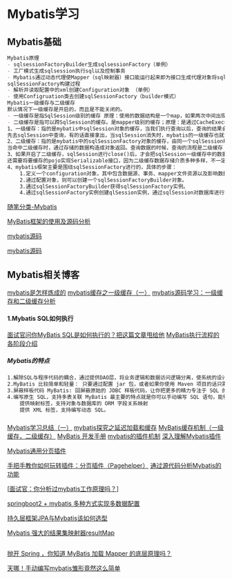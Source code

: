 # Mybatis学习
## Mybatis基础
```markdown
Mybatis原理
- sqlsessionFactoryBuilder生成sqlsessionFactory（单例）
- 工厂模式生成sqlsession执行sql以及控制事务
- Mybatis通过动态代理使Mapper（sql映射器）接口能运行起来即为接口生成代理对象将sql查询到结果映射成pojo
sqlSessionFactory构建过程
- 解析并读取配置中的xml创建Configuration对象 （单例）
- 使用Configruation类去创建sqlSessionFactory（builder模式）
Mybatis一级缓存与二级缓存
默认情况下一级缓存是开启的，而且是不能关闭的。
- 一级缓存是指SqlSession级别的缓存 原理：使用的数据结构是一个map，如果两次中间出现commit操作 （修改、添加、删除），本sqlsession中的一级缓存区域全部清空
- 二级缓存是指可以跨SqlSession的缓存。是mapper级别的缓存；原理：是通过CacheExecutor实现的。CacheExecutor其实是Executor的代理对象
1、一级缓存：指的是mybatis中sqlSession对象的缓存，当我们执行查询以后，查询的结果会同时存入sqlSession中，再次查询的时候，
先去sqlSession中查询，有的话直接拿出，当sqlSession消失时，mybatis的一级缓存也就消失了，当调用sqlSession的修改、添加、删除、commit()、close()等方法时，会清空一级缓存。
2、二级缓存：指的是mybatis中的sqlSessionFactory对象的缓存，由同一个sqlSessionFactory对象创建的sqlSession共享其缓存，但是其中缓存的是数据而不是对象。
当命中二级缓存时，通过存储的数据构造成对象返回。查询数据的时候，查询的流程是二级缓存 > 一级缓存 > 数据库。
3、如果开启了二级缓存，sqlSession进行close()后，才会把sqlSession一级缓存中的数据添加到二级缓存中，为了将缓存数据取出执行反序列化，
还需要将要缓存的pojo实现Serializable接口，因为二级缓存数据存储介质多种多样，不一定只存在内存中，也可能存在硬盘中。
4、mybatis框架主要是围绕sqlSessionFactory进行的，具体的步骤：
    1.定义一个configuration对象，其中包含数据源、事务、mapper文件资源以及影响数据库行为属性设置settings。
    2.通过配置对象，则可以创建一个sqlSessionFactoryBuilder对象。
    3.通过sqlSessionFactoryBuilder获得sqlSessionFactory实例。
    4.通过sqlSessionFactory实例创建qlSession实例，通过sqlSession对数据库进行操作。
```
[随笔分类-Mybatis](https://www.cnblogs.com/zwwhnly/category/1492402.html) 

[MyBatis框架的使用及源码分析](https://www.cnblogs.com/zsg88/category/1080098.html)  

[mybatis源码](https://www.cnblogs.com/sanzao/tag/mybatis/) 

[mybatis源码]( https://www.cnblogs.com/java-chen-hao/category/1576447.html )
## Mybatis相关博客
[mybatis是怎样炼成的](https://www.cnblogs.com/roytian/p/12762218.html)
[mybatis缓存之一级缓存（一）](https://www.cnblogs.com/zhenghengbin/p/13193999.html)
[mybatis源码学习：一级缓存和二级缓存分析](https://www.cnblogs.com/summerday152/p/12773135.html)

#### 1.Mybatis SQL如何执行
[面试官问你MyBatis SQL是如何执行的？把这篇文章甩给他](https://www.cnblogs.com/cxuanBlog/p/12248536.html)
[MyBatis执行流程的各阶段介绍](https://www.cnblogs.com/-beyond/p/13232624.html)
##### Mybatis的特点
```markdown
1.解除SQL与程序代码的耦合，通过提供DAO层，将业务逻辑和数据访问逻辑分离，使系统的设计更清晰，更易维护，更易单元测试。SQL和代码的分离，提高了可维护性。
2.MyBatis 比较简单和轻量： 只要通过配置 jar 包，或者如果你使用 Maven 项目的话只需要配置 Maven 以来就可以。
3.屏蔽样板代码 MyBatis: 回屏蔽原始的 JDBC 样板代码，让你把更多的精力专注于 SQL 的书写和属性-字段映射上。
4.编写原生 SQL，支持多表关联 MyBatis 最主要的特点就是你可以手动编写 SQL 语句，能够支持多表关联查询。
    提供映射标签，支持对象与数据库的 ORM 字段关系映射
    提供 XML 标签，支持编写动态 SQL。
```
####
###
[Mybatis学习总结（一）](https://blog.csdn.net/Marmara01/article/details/88878280)
[mybatis探究之延迟加载和缓存](https://www.cnblogs.com/liyier/p/12516626.html)
[MyBatis缓存机制（一级缓存，二级缓存）](https://www.cnblogs.com/ljl150/p/12918581.html)
[MyBatis 开发手册](https://www.cnblogs.com/ZhuChangwu/p/11734347.html)
[mybatis的插件机制](https://www.cnblogs.com/qm-article/p/11785350.html)
[深入理解Mybatis插件](https://www.cnblogs.com/heartlake/p/12855653.html)

[Mybatis通用分页插件](https://github.com/pagehelper/Mybatis-PageHelper)

[手把手教你如何玩转插件：分页插件（Pagehelper）](https://blog.csdn.net/cs_hnu_scw/article/details/80718467)
[通过源代码分析Mybatis的功能](https://www.cnblogs.com/Weilence/p/13416986.html)

[[面试官：你分析过mybatis工作原理吗？](https://www.cnblogs.com/almm/p/11254403.html)]

[springboot2 + mybatis 多种方式实现多数据配置](https://www.cnblogs.com/song27/p/12595603.html)

[持久层框架JPA与Mybatis该如何选型](https://www.cnblogs.com/zimug/p/11790285.html)

[Mybatis 强大的结果集映射器resultMap](https://www.cnblogs.com/felordcn/p/12945815.html)
```markdown

```
[抛开 Spring ，你知道 MyBatis 加载 Mapper 的底层原理吗？](https://www.cnblogs.com/Howinfun/p/12973902.html)

[天哪！手动编写mybatis雏形竟然这么简单](https://www.cnblogs.com/quellanan/p/13055000.html)
